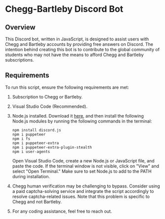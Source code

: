 # Chegg-Bartleby Discord Bot

## Overview
This Discord bot, written in JavaScript, is designed to assist users with Chegg and Bartleby accounts by providing free answers on Discord. The intention behind creating this bot is to contribute to the global community of students who may not have the means to afford Chegg and Bartleby subscriptions.

## Requirements
To run this script, ensure the following requirements are met:

1. Subscription to Chegg or Bartleby.
2. Visual Studio Code (Recommended).
3. Node.js installed. Download it [here](https://nodejs.org/en/download/), and then install the following Node.js modules by running the following commands in the terminal:

    ```
    npm install discord.js
    npm i puppeteer
    npm i fs
    npm i puppeteer-extra
    npm i puppeteer-extra-plugin-stealth
    npm i user-agents
    ```

    Open Visual Studio Code, create a new Node.js or JavaScript file, and paste the code. If the terminal window is not visible, click on "View" and select "Open Terminal." Make sure to set Node.js to add to the PATH during installation.

4. Chegg human verification may be challenging to bypass. Consider using a paid captcha-solving service and integrate the script accordingly to resolve captcha-related issues. Note that this problem is specific to Chegg and not Bartleby.
5. For any coding assistance, feel free to reach out.
